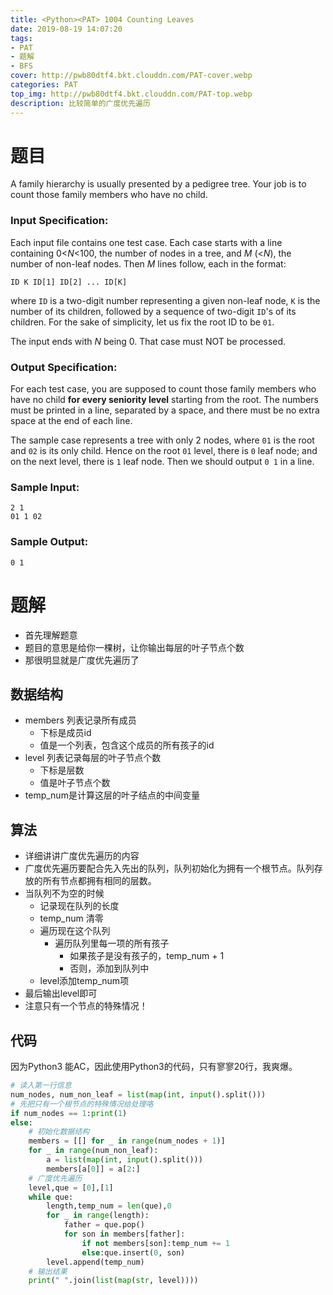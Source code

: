 ```yaml
---
title: <Python><PAT> 1004 Counting Leaves
date: 2019-08-19 14:07:20
tags: 
- PAT
- 题解
- BFS
cover: http://pwb80dtf4.bkt.clouddn.com/PAT-cover.webp
categories: PAT
top_img: http://pwb80dtf4.bkt.clouddn.com/PAT-top.webp
description: 比较简单的广度优先遍历
---
```


# 题目

A family hierarchy is usually presented by a pedigree tree. Your job is to count those family members who have no child.

### Input Specification:

Each input file contains one test case. Each case starts with a line containing 0<*N*<100, the number of nodes in a tree, and *M* (<*N*), the number of non-leaf nodes. Then *M* lines follow, each in the format:

```
ID K ID[1] ID[2] ... ID[K]
```

where `ID` is a two-digit number representing a given non-leaf node, `K` is the number of its children, followed by a sequence of two-digit `ID`'s of its children. For the sake of simplicity, let us fix the root ID to be `01`.

The input ends with *N* being 0. That case must NOT be processed.

### Output Specification:

For each test case, you are supposed to count those family members who have no child **for every seniority level** starting from the root. The numbers must be printed in a line, separated by a space, and there must be no extra space at the end of each line.

The sample case represents a tree with only 2 nodes, where `01` is the root and `02` is its only child. Hence on the root `01` level, there is `0` leaf node; and on the next level, there is `1` leaf node. Then we should output `0 1` in a line.

### Sample Input:

```in
2 1
01 1 02
```

### Sample Output:

```out
0 1
```

# 题解

+ 首先理解题意
+ 题目的意思是给你一棵树，让你输出每层的叶子节点个数
+ 那很明显就是广度优先遍历了

## 数据结构

+ members 列表记录所有成员
  + 下标是成员id
  + 值是一个列表，包含这个成员的所有孩子的id
+ level 列表记录每层的叶子节点个数
  + 下标是层数
  + 值是叶子节点个数
+ temp_num是计算这层的叶子结点的中间变量

## 算法

+ 详细讲讲广度优先遍历的内容
+ 广度优先遍历要配合先入先出的队列，队列初始化为拥有一个根节点。队列存放的所有节点都拥有相同的层数。
+ 当队列不为空的时候
  + 记录现在队列的长度
  + temp_num 清零
  + 遍历现在这个队列
    + 遍历队列里每一项的所有孩子
      + 如果孩子是没有孩子的，temp_num + 1
      + 否则，添加到队列中
  + level添加temp_num项
+ 最后输出level即可
+ 注意只有一个节点的特殊情况！

## 代码

因为Python3 能AC，因此使用Python3的代码，只有寥寥20行，我爽爆。

```python
# 读入第一行信息
num_nodes, num_non_leaf = list(map(int, input().split()))
# 先把只有一个根节点的特殊情况给处理咯
if num_nodes == 1:print(1)
else:
    # 初始化数据结构
    members = [[] for _ in range(num_nodes + 1)]
    for _ in range(num_non_leaf):
        a = list(map(int, input().split()))
        members[a[0]] = a[2:]
    # 广度优先遍历
    level,que = [0],[1]
    while que:
        length,temp_num = len(que),0
        for _ in range(length):
            father = que.pop()
            for son in members[father]:
                if not members[son]:temp_num += 1
                else:que.insert(0, son)
        level.append(temp_num)
    # 输出结果
    print(" ".join(list(map(str, level))))
```

